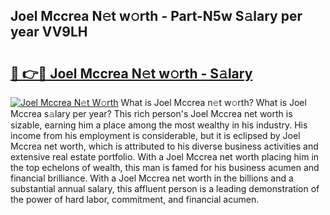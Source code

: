 ## Joel Mccrea N𝚎t w𝚘rth - Part-N5w S𝚊lary per year VV9LH

# <h2><a href="http://gc408jq.nevu.top/?p=Joel+Mccrea">🔗 👉🔴 Joel Mccrea N𝚎t w𝚘rth - S𝚊lary</a></h2>

[![Joel Mccrea N𝚎t W𝚘rth](https://i.imgur.com/Oavwk0R.jpeg)](http://gc408jq.nevu.top/?p=Joel+Mccrea)
What is Joel Mccrea n𝚎t w𝚘rth? What is Joel Mccrea s𝚊lary per year?
This rich person's Joel Mccrea net worth is sizable, earning him a place among the most wealthy in his industry. His income from his employment is considerable, but it is eclipsed by Joel Mccrea net worth, which is attributed to his diverse business activities and extensive real estate portfolio. With a Joel Mccrea net worth placing him in the top echelons of wealth, this man is famed for his business acumen and financial brilliance. With a Joel Mccrea net worth in the billions and a substantial annual salary, this affluent person is a leading demonstration of the power of hard labor, commitment, and financial acumen.
